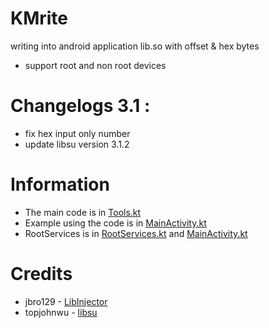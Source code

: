 # KMrite
writing into android application lib.so with offset &amp; hex bytes <br />
- support root and non root devices

# Changelogs 3.1 :
- fix hex input only number
- update libsu version 3.1.2

# Information
- The main code is in [Tools.kt](https://github.com/MrPictYT-art/KMrite/blob/master/app/src/main/java/com/kmrite/Tools.kt)
- Example using the code is in [MainActivity.kt](https://github.com/MrPictYT-art/KMrite/blob/master/app/src/main/java/com/kmrite/MainActivity.kt)
- RootServices is in [RootServices.kt](https://github.com/MrPictYT-art/KMrite/blob/master/app/src/main/java/com/kmrite/RootServices.kt) and [MainActivity.kt](https://github.com/MrPictYT-art/KMrite/blob/master/app/src/main/java/com/kmrite/MainActivity.kt)

# Credits
- jbro129 - [LibInjector](https://github.com/jbro129/LibInjector)
- topjohnwu - [libsu](https://github.com/topjohnwu/libsu)